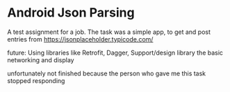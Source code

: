 # Android Json Parsing 

A test assignment for a job. The task was a simple app, to get and post entries from https://jsonplaceholder.typicode.com/

future:
  Using libraries like Retrofit, Dagger, Support/design library the basic networking and display

unfortunately not finished because the person who gave me this task stopped responding
